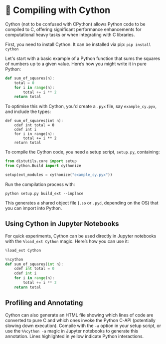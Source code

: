 # 💨 Compiling with Cython

Cython (not to be confused with CPython) allows Python code to be compiled to C, offering significant performance enhancements for computational heavy tasks or when integrating with C libraries. 

First, you need to install Cython. It can be installed via pip: `pip install cython`

Let's start with a basic example of a Python function that sums the squares of numbers up to a given value. Here’s how you might write it in pure Python:

```python
def sum_of_squares(n):
    total = 0
    for i in range(n):
        total += i ** 2
    return total
```

To optimise this with Cython, you'd create a `.pyx` file, say `example_cy.pyx`, and include the types:

```cython
def sum_of_squares(int n):
    cdef int total = 0
    cdef int i
    for i in range(n):
        total += i ** 2
    return total
```

To compile the Cython code, you need a setup script, `setup.py`, containing:

```python
from distutils.core import setup
from Cython.Build import cythonize

setup(ext_modules = cythonize("example_cy.pyx"))
```

Run the compilation process with:

```shell
python setup.py build_ext --inplace
```

This generates a shared object file (`.so` or `.pyd`, depending on the OS) that you can import into Python.

## Using Cython in Jupyter Notebooks

For quick experiments, Cython can be used directly in Jupyter notebooks with the `%load_ext Cython` magic. Here’s how you can use it:

```python
%load_ext Cython

%%cython
def sum_of_squares(int n):
    cdef int total = 0
    cdef int i
    for i in range(n):
        total += i ** 2
    return total
```

## Profiling and Annotating

Cython can also generate an HTML file showing which lines of code are converted to pure C and which ones invoke the Python C-API (potentially slowing down execution). Compile with the `-a` option in your setup script, or use the `%%cython -a` magic in Jupyter notebooks to generate this annotation. Lines highlighted in yellow indicate Python interactions.
